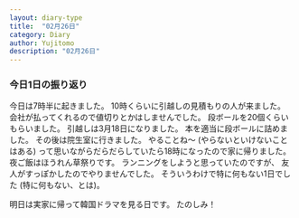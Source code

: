 ```yaml
---
layout: diary-type
title:  "02月26日"
category: Diary
author: Yujitomo
description: "02月26日"
---
```




### 今日1日の振り返り

今日は7時半に起きました。
10時くらいに引越しの見積もりの人が来ました。
会社が払ってくれるので値切りとかはしませんでした。
段ボールを20個くらいもらいました。
引越しは3月18日になりました。
本を適当に段ボールに詰めました。
その後は院生室に行きました。
やることね〜 (やらないといけないことはある) って思いながらだらだらしていたら18時になったので家に帰りました。
夜ご飯はほうれん草祭りです。
ランニングをしようと思っていたのですが、
友人がすっぽかしたのでやりませんでした。
そういうわけで特に何もない1日でした
(特に何もない、とは)。

明日は実家に帰って韓国ドラマを見る日です。
たのしみ！
